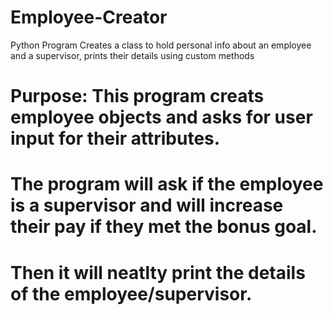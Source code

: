 # Employee-Creator
Python Program Creates a class to hold personal info about an employee and a supervisor, prints their details using custom methods

# Purpose: This program creats employee objects and asks for user input for their attributes.
# The program will ask if the employee is a supervisor and will increase their pay if they met the bonus goal.
# Then it will neatlty print the details of the employee/supervisor.
